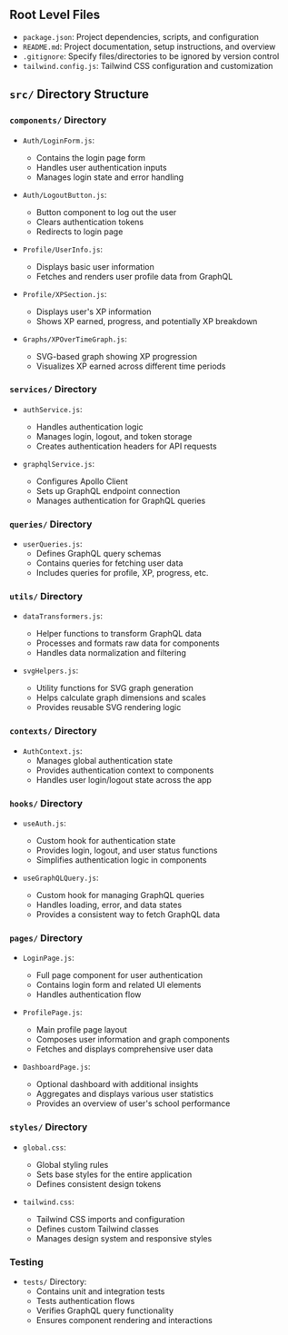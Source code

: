 ## Root Level Files
- `package.json`: Project dependencies, scripts, and configuration
- `README.md`: Project documentation, setup instructions, and overview
- `.gitignore`: Specify files/directories to be ignored by version control
- `tailwind.config.js`: Tailwind CSS configuration and customization

## `src/` Directory Structure

### `components/` Directory
- `Auth/LoginForm.js`: 
  - Contains the login page form 
  - Handles user authentication inputs
  - Manages login state and error handling

- `Auth/LogoutButton.js`:
  - Button component to log out the user
  - Clears authentication tokens
  - Redirects to login page

- `Profile/UserInfo.js`:
  - Displays basic user information
  - Fetches and renders user profile data from GraphQL

- `Profile/XPSection.js`:
  - Displays user's XP information
  - Shows XP earned, progress, and potentially XP breakdown

- `Graphs/XPOverTimeGraph.js`:
  - SVG-based graph showing XP progression
  - Visualizes XP earned across different time periods

### `services/` Directory
- `authService.js`:
  - Handles authentication logic
  - Manages login, logout, and token storage
  - Creates authentication headers for API requests

- `graphqlService.js`:
  - Configures Apollo Client
  - Sets up GraphQL endpoint connection
  - Manages authentication for GraphQL queries

### `queries/` Directory
- `userQueries.js`:
  - Defines GraphQL query schemas
  - Contains queries for fetching user data
  - Includes queries for profile, XP, progress, etc.

### `utils/` Directory
- `dataTransformers.js`:
  - Helper functions to transform GraphQL data
  - Processes and formats raw data for components
  - Handles data normalization and filtering

- `svgHelpers.js`:
  - Utility functions for SVG graph generation
  - Helps calculate graph dimensions and scales
  - Provides reusable SVG rendering logic

### `contexts/` Directory
- `AuthContext.js`:
  - Manages global authentication state
  - Provides authentication context to components
  - Handles user login/logout state across the app

### `hooks/` Directory
- `useAuth.js`:
  - Custom hook for authentication state
  - Provides login, logout, and user status functions
  - Simplifies authentication logic in components

- `useGraphQLQuery.js`:
  - Custom hook for managing GraphQL queries
  - Handles loading, error, and data states
  - Provides a consistent way to fetch GraphQL data

### `pages/` Directory
- `LoginPage.js`:
  - Full page component for user authentication
  - Contains login form and related UI elements
  - Handles authentication flow

- `ProfilePage.js`:
  - Main profile page layout
  - Composes user information and graph components
  - Fetches and displays comprehensive user data

- `DashboardPage.js`:
  - Optional dashboard with additional insights
  - Aggregates and displays various user statistics
  - Provides an overview of user's school performance

### `styles/` Directory
- `global.css`:
  - Global styling rules
  - Sets base styles for the entire application
  - Defines consistent design tokens

- `tailwind.css`:
  - Tailwind CSS imports and configuration
  - Defines custom Tailwind classes
  - Manages design system and responsive styles

### Testing
- `tests/` Directory:
  - Contains unit and integration tests
  - Tests authentication flows
  - Verifies GraphQL query functionality
  - Ensures component rendering and interactions